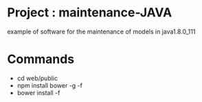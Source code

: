 # Project : maintenance-JAVA
example of software for the maintenance of models in java1.8.0_111

# Commands
+ cd web/public
+ npm install bower -g -f
+ bower install -f
